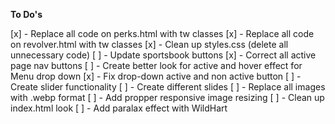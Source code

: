 
**To Do's**

[x] - Replace all code on perks.html with tw classes
[x] - Replace all code on revolver.html with tw classes
[x] - Clean up styles.css (delete all unnecessary code)
[ ] - Update sportsbook buttons 
[x] - Correct all active page nav buttons
[ ] - Create better look for active and hover effect for Menu drop down
[x] - Fix drop-down active and non active button
[ ] - Create slider functionality
[ ] - Create different slides
[ ] - Replace all images with .webp format
[ ] - Add propper responsive image resizing
[ ] - Clean up index.html look
[ ] - Add paralax effect with WildHart